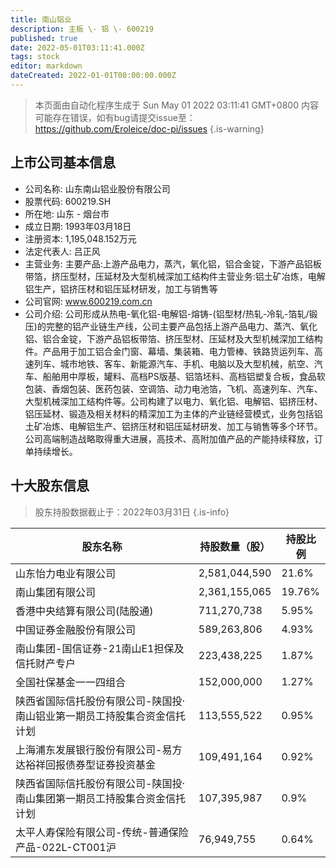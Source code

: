 ```yaml
---
title: 南山铝业
description: 主板 \- 铝 \- 600219
published: true
date: 2022-05-01T03:11:41.000Z
tags: stock
editor: markdown
dateCreated: 2022-01-01T00:00:00.000Z
---
```


> 本页面由自动化程序生成于 Sun May 01 2022 03:11:41 GMT+0800
> 内容可能存在错误，如有bug请提交issue至：https://github.com/Eroleice/doc-pi/issues
{.is-warning}

## 上市公司基本信息
- 公司名称: 山东南山铝业股份有限公司
- 股票代码: 600219.SH
- 所在地: 山东 - 烟台市
- 成立日期: 1993年03月18日
- 注册资本: 1,195,048.152万元
- 法定代表人: 吕正风
- 主营业务: 主要产品:上游产品电力，蒸汽，氧化铝，铝合金锭，下游产品铝板带箔，挤压型材，压延材及大型机械深加工结构件主营业务:铝土矿冶炼，电解铝生产，铝挤压材和铝压延材研发，加工与销售等
- 公司官网: www.600219.com.cn
- 公司介绍: 公司形成从热电-氧化铝-电解铝-熔铸-(铝型材/热轧-冷轧-箔轧/锻压)的完整的铝产业链生产线，公司主要产品包括上游产品电力、蒸汽、氧化铝、铝合金锭，下游产品铝板带箔、挤压型材、压延材及大型机械深加工结构件。产品用于加工铝合金门窗、幕墙、集装箱、电力管棒、铁路货运列车、高速列车、城市地铁、客车、新能源汽车、手机、电脑以及大型机械，航空、汽车、船舶用中厚板，罐料、高档PS版基、铝箔坯料、高档铝塑复合板，食品软包装、香烟包装、医药包装、空调箔、动力电池箔，飞机、高速列车、汽车、大型机械深加工结构件等。公司构建了以电力、氧化铝、电解铝、铝挤压材、铝压延材、锻造及相关材料的精深加工为主体的产业链经营模式，业务包括铝土矿冶炼、电解铝生产、铝挤压材和铝压延材研发、加工与销售等多个环节。公司高端制造战略取得重大进展，高技术、高附加值产品的产能持续释放，订单持续增长。


## 十大股东信息
> 股东持股数据截止于：2022年03月31日
{.is-info}

| 股东名称 | 持股数量（股） | 持股比例 |
| --- | --- | --- |
| 山东怡力电业有限公司 | 2,581,044,590 | 21.6% |
| 南山集团有限公司 | 2,361,155,065 | 19.76% |
| 香港中央结算有限公司(陆股通) | 711,270,738 | 5.95% |
| 中国证券金融股份有限公司 | 589,263,806 | 4.93% |
| 南山集团-国信证券-21南山E1担保及信托财产专户 | 223,438,225 | 1.87% |
| 全国社保基金一一四组合 | 152,000,000 | 1.27% |
| 陕西省国际信托股份有限公司-陕国投·南山铝业第一期员工持股集合资金信托计划 | 113,555,522 | 0.95% |
| 上海浦东发展银行股份有限公司-易方达裕祥回报债券型证券投资基金 | 109,491,164 | 0.92% |
| 陕西省国际信托股份有限公司-陕国投·南山集团第一期员工持股集合资金信托计划 | 107,395,987 | 0.9% |
| 太平人寿保险有限公司-传统-普通保险产品-022L-CT001沪 | 76,949,755 | 0.64% |




